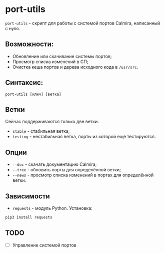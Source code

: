# port-utils

`port-utils` - скрипт для работы с системой портов Calmira, написанный с нуля.

## Возможности:

* Обновление или скачивание системы портов;
* Просмотр списка изменений в СП;
* Очистка кеша портов и дерева исходного кода в `/usr/src`.

## Синтаксис:

```
port-utils [ключ] [ветка]
```

## Ветки

Сейчас поддерживаются только две ветки:

* `stable` - стабильная ветка;
* `testing` - нестабильная ветка, порты из которой ещё тестируются.

## Опции

* `--doc`  - скачать документацию Calmira;
* `--tree` - обновить порты для определённой ветки;
* `--news` - просмотр списка изменений в портах для определённой ветки.

## Зависимости

* `requests` - модуль Python. Установка:

```python
pip3 install requests
```

## TODO

- [ ] Управление системой портов